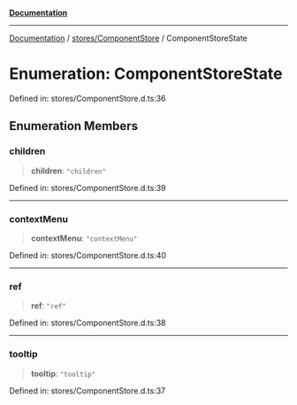 [**Documentation**](../../../index.md)

***

[Documentation](../../../index.md) / [stores/ComponentStore](../index.md) / ComponentStoreState

# Enumeration: ComponentStoreState

Defined in: stores/ComponentStore.d.ts:36

## Enumeration Members

### children

> **children**: `"children"`

Defined in: stores/ComponentStore.d.ts:39

***

### contextMenu

> **contextMenu**: `"contextMenu"`

Defined in: stores/ComponentStore.d.ts:40

***

### ref

> **ref**: `"ref"`

Defined in: stores/ComponentStore.d.ts:38

***

### tooltip

> **tooltip**: `"tooltip"`

Defined in: stores/ComponentStore.d.ts:37
